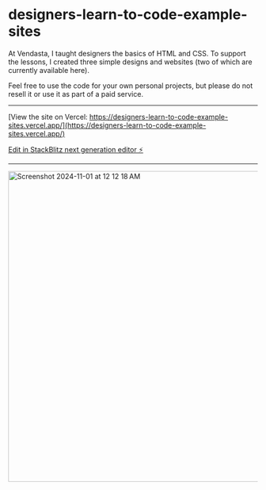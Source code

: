 # designers-learn-to-code-example-sites

At Vendasta, I taught designers the basics of HTML and CSS. To support the lessons, I created three simple designs and websites (two of which are currently available here).

Feel free to use the code for your own personal projects, but please do not resell it or use it as part of a paid service.

---

[View the site on Vercel: https://designers-learn-to-code-example-sites.vercel.app/](https://designers-learn-to-code-example-sites.vercel.app/)

[Edit in StackBlitz next generation editor ⚡️](https://stackblitz.com/~/github.com/joelkesler/designers-learn-to-code-example-sites)

---

<img width="627" alt="Screenshot 2024-11-01 at 12 12 18 AM" src="https://github.com/user-attachments/assets/09ec4601-96c7-4c4b-b343-1df036af6d53">
